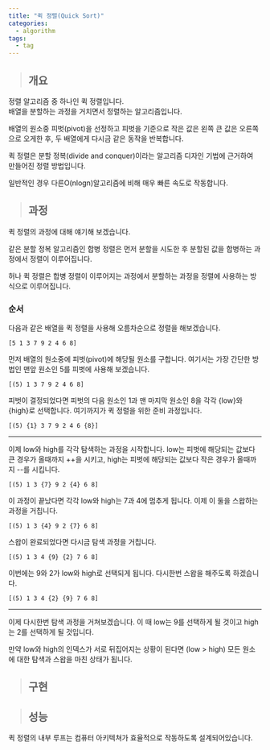 ```yaml
---
title: "퀵 정렬(Quick Sort)"
categories:
  - algorithm
tags:
  - tag
---
```

> ## 개요

정렬 알고리즘 중 하나인 퀵 정렬입니다.<br>
배열을 분할하는 과정을 거치면서 정렬하는 알고리즘입니다.

배열의 원소중 피벗(pivot)을 선정하고 피벗을 기준으로 작은 값은 왼쪽
큰 값은 오른쪽으로 오게한 후, 두 배열에게 다시금 같은 동작을 반복합니다.

퀵 정렬은 분할 정복(divide and conquer)이라는
알고리즘 디자인 기법에 근거하여 만들어진 정렬 방법입니다.

일반적인 경우 다른O(nlogn)알고리즘에 비해 매우 빠른 속도로 작동합니다.

> ## 과정

퀵 정렬의 과정에 대해 얘기해 보겠습니다.

같은 분할 정복 알고리즘인 합병 정렬은 먼저 분할을 시도한 후
분할된 값을 합병하는 과정에서 정렬이 이루어집니다.

허나 퀵 정렬은 합병 정렬이 이루어지는 과정에서
분할하는 과정을 정렬에 사용하는 방식으로 이루어집니다.


### 순서
다음과 같은 배열을 퀵 정렬을 사용해
오름차순으로 정렬을 해보겠습니다.
```
[5 1 3 7 9 2 4 6 8]
```
먼저 배열의 원소중에 피벗(pivot)에 해당될 원소를 구합니다.
여기서는 가장 간단한 방법인 맨앞 원소인 5를 피벗에 사용해 보겠습니다.
```
[(5) 1 3 7 9 2 4 6 8]
```
피벗이 결정되었다면 피벗의 다음 원소인 1과 맨 마지막 원소인 8을
각각 {low}와 {high}로 선택합니다.
여기까지가 퀵 정렬을 위한 준비 과정입니다.
```
[(5) {1} 3 7 9 2 4 6 {8}]
```

---
이제 low와 high를 각각 탐색하는 과정을 시작합니다.
low는 피벗에 해당되는 값보다 큰 경우가 올때까지 ++을 시키고,
high는 피벗에 해당되는 값보다 작은 경우가 올때까지 --를 시킵니다.
```
[(5) 1 3 {7} 9 2 {4} 6 8]
```
이 과정이 끝났다면 각각 low와 high는 7과 4에 멈추게 됩니다.
이제 이 둘을 스왑하는 과정을 거칩니다.
```
[(5) 1 3 {4} 9 2 {7} 6 8]
```
스왑이 완료되었다면 다시금 탐색 과정을 거칩니다.
```
[(5) 1 3 4 {9} {2} 7 6 8]
```
이번에는 9와 2가 low와 high로 선택되게 됩니다.
다시한번 스왑을 해주도록 하겠습니다.
```
[(5) 1 3 4 {2} {9} 7 6 8]
```

---
이제 다시한번 탐색 과정을 거쳐보겠습니다.
이 때 low는 9를 선택하게 될 것이고
high는 2를 선택하게 될 것입니다.

만약 low와 high의 인덱스가 서로 뒤집어지는 상황이 된다면 (low > high)
모든 원소에 대한 탐색과 스왑을 마친 상태가 됩니다.

> ## 구현


> ## 성능

퀵 정렬의 내부 루프는 컴퓨터 아키텍쳐가 효율적으로 작동하도록 설계되어있습니다.
